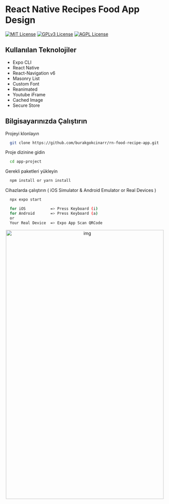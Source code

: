 # React Native Recipes Food App Design

[![MIT License](https://img.shields.io/badge/License-MIT-green.svg)](https://choosealicense.com/licenses/mit/)
[![GPLv3 License](https://img.shields.io/badge/License-GPL%20v3-yellow.svg)](https://opensource.org/licenses/)
[![AGPL License](https://img.shields.io/badge/license-AGPL-blue.svg)](http://www.gnu.org/licenses/agpl-3.0)

  
## Kullanılan Teknolojiler

* Expo CLI
* React Native 
* React-Navigation v6
* Masonry List
* Custom Font
* Reanimated
* Youtube iFrame
* Cached Image
* Secure Store

## Bilgisayarınızda Çalıştırın

Projeyi klonlayın

```bash
  git clone https://github.com/burakgokcinarr/rn-food-recipe-app.git
```

Proje dizinine gidin

```bash
  cd app-project
```

Gerekli paketleri yükleyin

```bash
  npm install or yarn install
```

Cihazlarda çalıştırın ( iOS Simulator & Android Emulator or Real Devices )

```bash
  npx expo start
```
```bash
  for iOS           => Press Keyboard (i)
  for Android       => Press Keyboard (a)
  or
  Your Real Device  => Expo App Scan QRCode
```
<p align="center">
<img src="https://github.com/burakgokcinarr/rn-food-recipe-app/blob/main/demo2-min.gif" alt="img" width="500" height="850">
</p>
